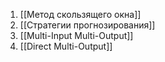 1. [[Метод скользящего окна]]
2. [[Стратегии прогнозирования]]
3. [[Multi-Input Multi-Output]]
4. [[Direct Multi-Output]]
